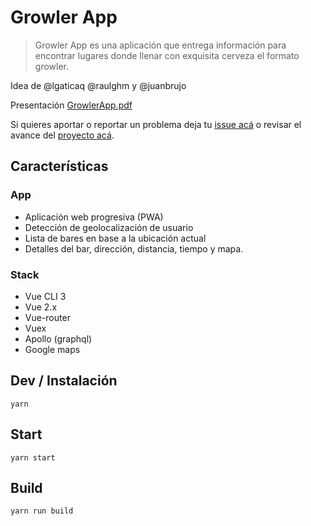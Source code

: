 # Growler App

> Growler App es una aplicación que entrega información para encontrar lugares donde llenar con exquisita cerveza el formato growler.

Idea de @lgaticaq @raulghm y @juanbrujo

Presentación [GrowlerApp.pdf](https://github.com/beerjs/valdivia/files/2032921/GrowlerApp.pdf)

Si quieres aportar o reportar un problema deja tu [issue acá](https://github.com/growlerapp/webapp/issues) o revisar el avance del [proyecto acá](https://github.com/growlerapp/webapp/projects/1).

## Características

### App
* Aplicación web progresiva (PWA)
* Detección de geolocalización de usuario
* Lista de bares en base a la ubicación actual
* Detalles del bar, dirección, distancia, tiempo y mapa.

### Stack
* Vue CLI 3
* Vue 2.x
* Vue-router
* Vuex
* Apollo (graphql)
* Google maps

## Dev / Instalación

```
yarn
```

## Start

```
yarn start
```

## Build

```
yarn run build
```
